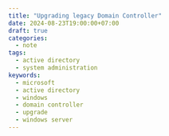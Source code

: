 ```yaml
---
title: "Upgrading legacy Domain Controller"
date: 2024-08-23T19:00:00+07:00
draft: true
categories:
  - note
tags:
  - active directory
  - system administration
keywords:
  - microsoft
  - active directory
  - windows
  - domain controller
  - upgrade
  - windows server
---
```

